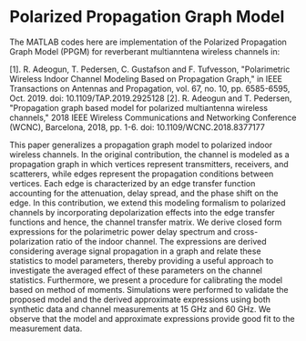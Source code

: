 # Polarized Propagation Graph Model

The MATLAB codes here are implementation of the Polarized Propagation Graph Model (PPGM) for reverberant multianntena wireless channels in:

[1]. R. Adeogun, T. Pedersen, C. Gustafson and F. Tufvesson, "Polarimetric Wireless Indoor Channel Modeling Based on  Propagation Graph," in IEEE Transactions on Antennas and Propagation, vol. 67, no. 10, pp. 6585-6595, Oct. 2019. doi: 10.1109/TAP.2019.2925128
[2]. R. Adeogun and T. Pedersen, "Propagation graph based model for polarized multiantenna wireless channels," 2018 IEEE Wireless Communications and Networking Conference (WCNC), Barcelona, 2018, pp. 1-6. doi: 10.1109/WCNC.2018.8377177

This paper generalizes a propagation graph model to polarized indoor wireless channels. In the original contribution, the channel is modeled as a propagation graph in which vertices represent transmitters, receivers, and scatterers, while edges represent the propagation conditions between vertices. Each edge is characterized by an edge transfer function accounting for the attenuation, delay spread, and the phase shift on the edge. In this contribution, we extend this modeling formalism to polarized channels by incorporating depolarization effects into the edge transfer functions and hence, the channel transfer matrix. We derive closed form expressions for the polarimetric power delay spectrum and cross-polarization ratio of the indoor channel. The expressions are derived considering average signal propagation in a graph and relate these statistics to model parameters, thereby providing a useful approach to investigate the averaged effect of these parameters on the channel statistics. Furthermore, we present a procedure for calibrating the model based on method of moments. Simulations were performed to validate the proposed model and the derived approximate expressions using both synthetic data and channel measurements at 15 GHz and 60 GHz. We observe that the model and approximate expressions provide good fit to the measurement data.
